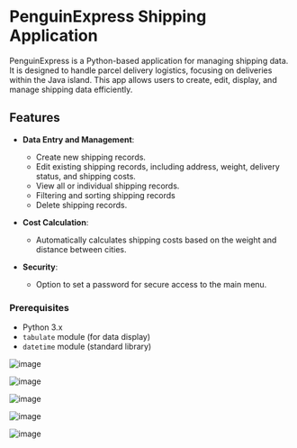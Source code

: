 
# PenguinExpress Shipping Application

PenguinExpress is a Python-based application for managing shipping data. It is designed to handle parcel delivery logistics, focusing on deliveries within the Java island. This app allows users to create, edit, display, and manage shipping data efficiently.

## Features

- **Data Entry and Management**:
  - Create new shipping records.
  - Edit existing shipping records, including address, weight, delivery status, and shipping costs.
  - View all or individual shipping records.
  - Filtering and sorting shipping records
  - Delete shipping records.

- **Cost Calculation**:
  - Automatically calculates shipping costs based on the weight and distance between cities.

- **Security**:
  - Option to set a password for secure access to the main menu.

### Prerequisites

- Python 3.x
- `tabulate` module (for data display)
- `datetime` module (standard library)


![image](https://github.com/user-attachments/assets/9ee605fb-0492-494b-8488-90aa9a8c69bf)

![image](https://github.com/user-attachments/assets/b265c377-6c3e-4d32-9b18-37d330955a6d)

![image](https://github.com/user-attachments/assets/2ecef4e0-9b97-493e-9258-fdcc9f23e8e7)

![image](https://github.com/user-attachments/assets/95a0d11d-ffa8-46cc-bb4b-0c13eaf842c4)

![image](https://github.com/user-attachments/assets/5dfe537f-d1cb-4729-addf-3fefe6d3363c)

